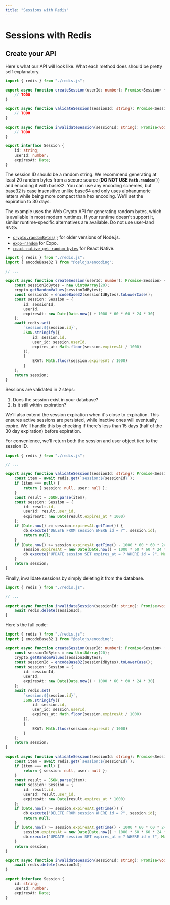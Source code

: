 ```yaml
---
title: "Sessions with Redis"
---
```


# Sessions with Redis

## Create your API

Here's what our API will look like. What each method does should be pretty self explanatory.

```ts
import { redis } from "./redis.js";

export async function createSession(userId: number): Promise<Session> {
	// TODO
}

export async function validateSession(sessionId: string): Promise<Session> {
	// TODO
}

export async function invalidateSession(sessionId: string): Promise<void> {
	// TODO
}

export interface Session {
	id: string;
	userId: number;
	expiresAt: Date;
}
```

The session ID should be a random string. We recommend generating at least 20 random bytes from a secure source (**DO NOT USE `Math.random()`**) and encoding it with base32. You can use any encoding schemes, but base32 is case insensitive unlike base64 and only uses alphanumeric letters while being more compact than hex encoding. We'll set the expiration to 30 days.

The example uses the Web Crypto API for generating random bytes, which is available in most modern runtimes. If your runtime doesn't support it, similar runtime-specific alternatives are available. Do not use user-land RNGs.

- [`crypto.randomBytes()`](https://nodejs.org/api/crypto.html#cryptorandombytessize-callback) for older versions of Node.js.
- [`expo-random`](https://docs.expo.dev/versions/v49.0.0/sdk/random/) for Expo.
- [`react-native-get-random-bytes`](https://github.com/LinusU/react-native-get-random-values) for React Native.

```ts
import { redis } from "./redis.js";
import { encodeBase32 } from "@oslojs/encoding";

// ...

export async function createSession(userId: number): Promise<Session> {
	const sessionIdBytes = new Uint8Array(20);
	crypto.getRandomValues(sessionIdBytes);
	const sessionId = encodeBase32(sessionIdBytes).toLowerCase();
	const session: Session = {
		id: sessionId,
		userId,
		expiresAt: new Date(Date.now() + 1000 * 60 * 60 * 24 * 30)
	};
	await redis.set(
		`session:${session.id}`,
		JSON.stringify({
			id: session.id,
			user_id: session.userId,
			expires_at: Math.floor(session.expiresAt / 1000)
		}),
		{
			EXAT: Math.floor(session.expiresAt / 1000)
		}
	);
	return session;
}
```

Sessions are validated in 2 steps:

1. Does the session exist in your database?
2. Is it still within expiration?

We'll also extend the session expiration when it's close to expiration. This ensures active sessions are persisted, while inactive ones will eventually expire. We'll handle this by checking if there's less than 15 days (half of the 30 day expiration) before expiration.

For convenience, we'll return both the session and user object tied to the session ID.

```ts
import { redis } from "./redis.js";

// ...

export async function validateSession(sessionId: string): Promise<Session> {
	const item = await redis.get(`session:${sessionId}`);
	if (item === null) {
		return { session: null, user: null };
	}
	const result = JSON.parse(item);
	const session: Session = {
		id: result.id,
		userId: result.user_id,
		expiresAt: new Date(result.expires_at * 1000)
	};
	if (Date.now() >= session.expiresAt.getTime()) {
		db.execute("DELETE FROM session WHERE id = ?", session.id);
		return null;
	}
	if (Date.now() >= session.expiresAt.getTime() - 1000 * 60 * 60 * 24 * 15) {
		session.expiresAt = new Date(Date.now() + 1000 * 60 * 60 * 24 * 30);
		db.execute("UPDATE session SET expires_at = ? WHERE id = ?", Math.floor(session.expiresAt / 1000), session.id);
	}
	return session;
}
```

Finally, invalidate sessions by simply deleting it from the database.

```ts
import { redis } from "./redis.js";

// ...

export async function invalidateSession(sessionId: string): Promise<void> {
	await redis.delete(sessionId);
}
```

Here's the full code:

```ts
import { redis } from "./redis.js";
import { encodeBase32 } from "@oslojs/encoding";

export async function createSession(userId: number): Promise<Session> {
	const sessionIdBytes = new Uint8Array(20);
	crypto.getRandomValues(sessionIdBytes);
	const sessionId = encodeBase32(sessionIdBytes).toLowerCase();
	const session: Session = {
		id: sessionId,
		userId,
		expiresAt: new Date(Date.now() + 1000 * 60 * 60 * 24 * 30)
	};
	await redis.set(
		`session:${session.id}`,
		JSON.stringify({
			id: session.id,
			user_id: session.userId,
			expires_at: Math.floor(session.expiresAt / 1000)
		}),
		{
			EXAT: Math.floor(session.expiresAt / 1000)
		}
	);
	return session;
}

export async function validateSession(sessionId: string): Promise<Session> {
	const item = await redis.get(`session:${sessionId}`);
	if (item === null) {
		return { session: null, user: null };
	}
	const result = JSON.parse(item);
	const session: Session = {
		id: result.id,
		userId: result.user_id,
		expiresAt: new Date(result.expires_at * 1000)
	};
	if (Date.now() >= session.expiresAt.getTime()) {
		db.execute("DELETE FROM session WHERE id = ?", session.id);
		return null;
	}
	if (Date.now() >= session.expiresAt.getTime() - 1000 * 60 * 60 * 24 * 15) {
		session.expiresAt = new Date(Date.now() + 1000 * 60 * 60 * 24 * 30);
		db.execute("UPDATE session SET expires_at = ? WHERE id = ?", Math.floor(session.expiresAt / 1000), session.id);
	}
	return session;
}

export async function invalidateSession(sessionId: string): Promise<void> {
	await redis.delete(sessionId);
}

export interface Session {
	id: string;
	userId: number;
	expiresAt: Date;
}
```
